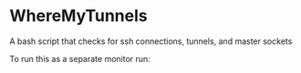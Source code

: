# WhereMyTunnels
A bash script that checks for ssh connections, tunnels, and master sockets

To run this as a separate monitor run:
